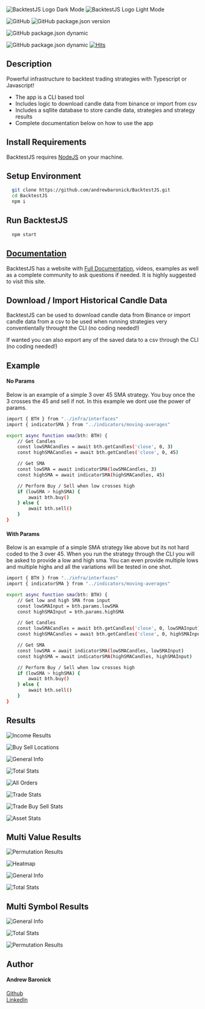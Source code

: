 <picture>
  <source media="(prefers-color-scheme: dark)" srcset="http://backtestjs.com/wp-content/uploads/2024/02/BacktestJS-White-Logo-1.pn">
  <source media="(prefers-color-scheme: light)" srcset="http://backtestjs.com/wp-content/uploads/2024/02/BacktestJS-Black-Logo-1.png">
</picture>

![BacktestJS Logo Dark Mode](http://backtestjs.com/wp-content/uploads/2024/02/BacktestJS-White-Logo-1.png#gh-dark-mode-only)
![BacktestJS Logo Light Mode](http://backtestjs.com/wp-content/uploads/2024/02/BacktestJS-Black-Logo-1.png#gh-light-mode-only)

![GitHub](https://img.shields.io/github/license/andrewbaronick/BacktestJS) 
![GitHub package.json version](https://img.shields.io/github/package-json/v/andrewbaronick/BacktestJS) 


![GitHub package.json dynamic](https://img.shields.io/github/package-json/keywords/andrewbaronick/BacktestJS) 


![GitHub package.json dynamic](https://img.shields.io/github/package-json/author/andrewbaronick/BacktestJS)
[![Hits](https://hits.seeyoufarm.com/api/count/incr/badge.svg?url=https%3A%2F%2Fgithub.com%2Fandrewbaronick%2FBacktestJS%2Fhit-counter&count_bg=%2379C83D&title_bg=%23555555&icon=&icon_color=%23E7E7E7&title=Views&edge_flat=false)](https://hits.seeyoufarm.com)

## Description
Powerful infrastructure to backtest trading strategies with Typescript or Javascript!
- The app is a CLI based tool
- Includes logic to download candle data from binance or import from csv
- Includes a sqllite database to store candle data, strategies and strategy results
- Complete documentation below on how to use the app

## Install Requirements
BacktestJS requires [NodeJS](https://nodejs.org/en/download) on your machine.
## Setup Environment
```bash
  git clone https://github.com/andrewbaronick/BacktestJS.git
  cd BacktestJS
  npm i
```

## Run BacktestJS

```bash
  npm start
```

## [Documentation](backtestjs.com)
BacktestJS has a website with [Full Documentation](backtestjs.com), videos, examples as well as a complete community to ask questions if needed.  It is highly suggested to visit this site.

## Download / Import Historical Candle Data
BacktestJS can be used to download candle data from Binance or import candle data from a csv to be used when running strategies very conventientally throught the CLI (no coding needed!)

If wanted you can also export any of the saved data to a csv through the CLI (no coding needed!)

## Example

#### No Params

Below is an example of a simple 3 over 45 SMA strategy.  You buy once the 3 crosses the 45 and sell if not.  In this example we dont use the power of params.
```bash
import { BTH } from "../infra/interfaces"
import { indicatorSMA } from "../indicators/moving-averages"

export async function sma(bth: BTH) {
    // Get Candles
    const lowSMACandles = await bth.getCandles('close', 0, 3)
    const highSMACandles = await bth.getCandles('close', 0, 45)

    // Get SMA
    const lowSMA = await indicatorSMA(lowSMACandles, 3)
    const highSMA = await indicatorSMA(highSMACandles, 45)

    // Perform Buy / Sell when low crosses high
    if (lowSMA > highSMA) {
        await bth.buy()
    } else {
        await bth.sell()
    }
}
```

#### With Params
Below is an example of a simple SMA strategy like above but its not hard coded to the 3 over 45. When you run the strategy through the CLI you will be asked to provide a low and high sma.  You can even provide multiple lows and multiple highs and all the variations will be tested in one shot.

```bash
import { BTH } from "../infra/interfaces"
import { indicatorSMA } from "../indicators/moving-averages"

export async function sma(bth: BTH) {
    // Get low and high SMA from input
    const lowSMAInput = bth.params.lowSMA
    const highSMAInput = bth.params.highSMA

    // Get Candles
    const lowSMACandles = await bth.getCandles('close', 0, lowSMAInput)
    const highSMACandles = await bth.getCandles('close', 0, highSMAInput)

    // Get SMA
    const lowSMA = await indicatorSMA(lowSMACandles, lowSMAInput)
    const highSMA = await indicatorSMA(highSMACandles, highSMAInput)

    // Perform Buy / Sell when low crosses high
    if (lowSMA > highSMA) {
        await bth.buy()
    } else {
        await bth.sell()
    }
}
```

## Results
![Income Results](http://backtestjs.com/wp-content/uploads/2024/02/Trading-Results-Income-Results.png)

![Buy Sell Locations](http://backtestjs.com/wp-content/uploads/2024/02/Trading-Results-Buy-Sell-Locations.png)

![General Info](http://backtestjs.com/wp-content/uploads/2024/02/Trading-Results-General-Info.png)

![Total Stats](http://backtestjs.com/wp-content/uploads/2024/02/Trading-Results-Total-Stats.png)

![All Orders](http://backtestjs.com/wp-content/uploads/2024/02/Trading-Results-All-Orders.png)

![Trade Stats](http://backtestjs.com/wp-content/uploads/2024/02/Trading-Results-Trading-Stats.png)

![Trade Buy Sell Stats](http://backtestjs.com/wp-content/uploads/2024/02/Trading-Results-Trade-Buy-Sell-Stats.png)

![Asset Stats](http://backtestjs.com/wp-content/uploads/2024/02/Multi-Value-Symbol-Trading-Results-Asset-Stats.png)

## Multi Value Results
![Permutation Results](http://backtestjs.com/wp-content/uploads/2024/02/Trading-Strategy-Results-Multi-Value-Permutation-Results.png)

![Heatmap](http://backtestjs.com/wp-content/uploads/2024/02/Trading-Strategy-Results-Multi-Value-Heatmap.png)

![General Info](http://backtestjs.com/wp-content/uploads/2024/02/Trading-Strategy-Results-Multi-Value-General-Info.png)

![Total Stats](http://backtestjs.com/wp-content/uploads/2024/02/Trading-Strategy-Results-Multi-Value-Total-Stats.png)

## Multi Symbol Results
![General Info](http://backtestjs.com/wp-content/uploads/2024/01/Multi-Symbol-Trading-Strategy-Results-General-Info.png)

![Total Stats](http://backtestjs.com/wp-content/uploads/2024/01/Multi-Symbol-Trading-Strategy-Results-Total-Stats.png)

![Permutation Results](http://backtestjs.com/wp-content/uploads/2024/01/Multi-Symbol-Trading-Strategy-Results-Permutation-Results.png)

## Author

#### Andrew Baronick  

[Github](https://www.github.com/andrewbaronick)  
[LinkedIn](https://www.linkedin.com/in/andrew-baronick/)